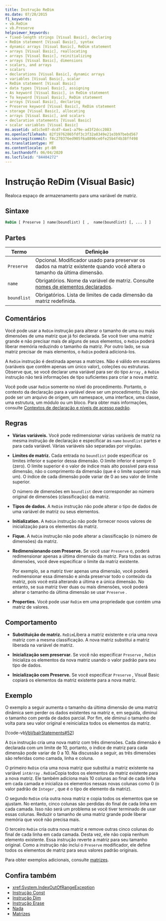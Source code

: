 ```yaml
---
title: Instrução ReDim
ms.date: 07/20/2015
f1_keywords:
- vb.ReDim
- vb.Preserve
helpviewer_keywords:
- fixed-length strings [Visual Basic], declaring
- ReDim statement [Visual Basic], syntax
- dynamic arrays [Visual Basic], ReDim statement
- arrays [Visual Basic], reallocating
- arrays [Visual Basic], reinitializing
- arrays [Visual Basic], dimensions
- scalars, and arrays
- scalars
- declarations [Visual Basic], dynamic arrays
- variables [Visual Basic], scalar
- ReDim statement [Visual Basic]
- data types [Visual Basic], assigning
- As keyword [Visual Basic], in ReDim statement
- To keyword [Visual Basic], ReDim statement
- arrays [Visual Basic], declaring
- Preserve keyword [Visual Basic], ReDim statement
- storage [Visual Basic], allocating
- arrays [Visual Basic], and scalars
- declaration statements [Visual Basic]
- scalar variables [Visual Basic]
ms.assetid: ad1c5e07-dcd7-4ae1-a79e-ad3f2dcc2083
ms.openlocfilehash: 82f19762865fdf3c3f32a0349e21e3b97bebd567
ms.sourcegitcommit: f8c270376ed905f6a8896ce0fe25b4f4b38ff498
ms.translationtype: MT
ms.contentlocale: pt-BR
ms.lasthandoff: 06/04/2020
ms.locfileid: "84404272"
---
```

# <a name="redim-statement-visual-basic"></a>Instrução ReDim (Visual Basic)
Realoca espaço de armazenamento para uma variável de matriz.  
  
## <a name="syntax"></a>Sintaxe  
  
```vb  
ReDim [ Preserve ] name(boundlist) [ ,  name(boundlist) [, ... ] ]  
```  
  
## <a name="parts"></a>Partes  
  
|Termo|Definição|  
|----------|----------------|  
|`Preserve`|Opcional. Modificador usado para preservar os dados na matriz existente quando você altera o tamanho da última dimensão.|  
|`name`|Obrigatórios. Nome da variável de matriz. Consulte [nomes de elementos declarados](../../programming-guide/language-features/declared-elements/declared-element-names.md).|  
|`boundlist`|Obrigatórios. Lista de limites de cada dimensão da matriz redefinida.|  
  
## <a name="remarks"></a>Comentários  
 Você pode usar a `ReDim` instrução para alterar o tamanho de uma ou mais dimensões de uma matriz que já foi declarada. Se você tiver uma matriz grande e não precisar mais de alguns de seus elementos, o `ReDim` poderá liberar memória reduzindo o tamanho da matriz. Por outro lado, se sua matriz precisar de mais elementos, o `ReDim` poderá adicioná-los.  
  
 A `ReDim` instrução é destinada apenas a matrizes. Não é válido em escalares (variáveis que contêm apenas um único valor), coleções ou estruturas. Observe que, se você declarar uma variável para ser do tipo `Array` , a `ReDim` instrução não terá informações de tipo suficientes para criar a nova matriz.  
  
 Você pode usar `ReDim` somente no nível do procedimento. Portanto, o contexto da declaração para a variável deve ser um procedimento; Ele não pode ser um arquivo de origem, um namespace, uma interface, uma classe, uma estrutura, um módulo ou um bloco. Para obter mais informações, consulte [Contextos de declaração e níveis de acesso padrão](declaration-contexts-and-default-access-levels.md).  
  
## <a name="rules"></a>Regras  
  
- **Várias variáveis.** Você pode redimensionar várias variáveis de matriz na mesma instrução de declaração e especificar as `name` `boundlist` partes e para cada variável. Várias variáveis são separadas por vírgulas.  
  
- **Limites de matriz.** Cada entrada no `boundlist` pode especificar os limites inferior e superior dessa dimensão. O limite inferior é sempre 0 (zero). O limite superior é o valor de índice mais alto possível para essa dimensão, não o comprimento da dimensão (que é o limite superior mais um). O índice de cada dimensão pode variar de 0 ao seu valor de limite superior.  
  
     O número de dimensões em `boundlist` deve corresponder ao número original de dimensões (classificação) da matriz.  
  
- **Tipos de dados.** A `ReDim` instrução não pode alterar o tipo de dados de uma variável de matriz ou seus elementos.  
  
- **Initialization.** A `ReDim` instrução não pode fornecer novos valores de inicialização para os elementos da matriz.  
  
- **Fique.** A `ReDim` instrução não pode alterar a classificação (o número de dimensões) da matriz.  
  
- **Redimensionando com Preserve.** Se você usar `Preserve` o, poderá redimensionar apenas a última dimensão da matriz. Para todas as outras dimensões, você deve especificar o limite da matriz existente.  
  
     Por exemplo, se a matriz tiver apenas uma dimensão, você poderá redimensionar essa dimensão e ainda preservar todo o conteúdo da matriz, pois você está alterando a última e a única dimensão. No entanto, se sua matriz tiver duas ou mais dimensões, você poderá alterar o tamanho da última dimensão se usar `Preserve` .  
  
- **Properties.** Você pode usar `ReDim` em uma propriedade que contém uma matriz de valores.  
  
## <a name="behavior"></a>Comportamento  
  
- **Substituição de matriz.** `ReDim`Libera a matriz existente e cria uma nova matriz com a mesma classificação. A nova matriz substitui a matriz liberada na variável de matriz.  
  
- **Inicialização sem preservar.** Se você não especificar `Preserve` , `ReDim` Inicializa os elementos da nova matriz usando o valor padrão para seu tipo de dados.  
  
- **Inicialização com Preserve.** Se você especificar `Preserve` , Visual Basic copiará os elementos da matriz existente para a nova matriz.  
  
## <a name="example"></a>Exemplo  
 O exemplo a seguir aumenta o tamanho da última dimensão de uma matriz dinâmica sem perder os dados existentes na matriz e, em seguida, diminui o tamanho com perda de dados parcial. Por fim, ele diminui o tamanho de volta para seu valor original e reinicializa todos os elementos da matriz.  
  
 [!code-vb[VbVbalrStatements#52](~/samples/snippets/visualbasic/VS_Snippets_VBCSharp/VbVbalrStatements/VB/Class1.vb#52)]  
  
 A `Dim` instrução cria uma nova matriz com três dimensões. Cada dimensão é declarada com um limite de 10, portanto, o índice de matriz para cada dimensão pode variar de 0 a 10. Na discussão a seguir, as três dimensões são referidas como camada, linha e coluna.  
  
 O primeiro `ReDim` cria uma nova matriz que substitui a matriz existente na variável `intArray` . `ReDim`Copia todos os elementos da matriz existente para a nova matriz. Ele também adiciona mais 10 colunas ao final de cada linha em cada camada e inicializa os elementos nessas novas colunas como 0 (o valor padrão de `Integer` , que é o tipo de elemento da matriz).  
  
 O segundo `ReDim` cria outra nova matriz e copia todos os elementos que se ajustam. No entanto, cinco colunas são perdidas do final de cada linha em cada camada. Isso não será um problema se você tiver terminado de usar essas colunas. Reduzir o tamanho de uma matriz grande pode liberar memória que você não precisa mais.  
  
 O terceiro `ReDim` cria outra nova matriz e remove outras cinco colunas do final de cada linha em cada camada. Desta vez, ele não copia nenhum elemento existente. Essa instrução reverte a matriz para seu tamanho original. Como a instrução não inclui o `Preserve` modificador, ele define todos os elementos de matriz para seus valores padrão originais.  
  
 Para obter exemplos adicionais, consulte [matrizes](../../programming-guide/language-features/arrays/index.md).  
  
## <a name="see-also"></a>Confira também

- <xref:System.IndexOutOfRangeException>
- [Instrução Const](const-statement.md)
- [Instrução Dim](dim-statement.md)
- [Instrução Erase](erase-statement.md)
- [Nada](../nothing.md)
- [Matrizes](../../programming-guide/language-features/arrays/index.md)
